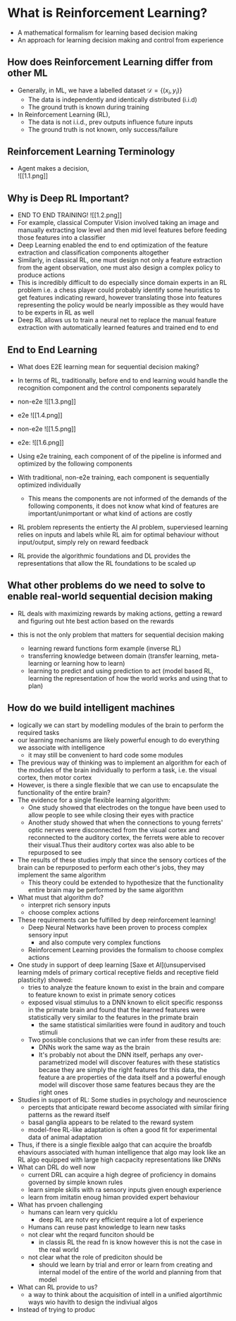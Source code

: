 # What is Reinforcement Learning?

- A mathematical formalism for learning based decision making
- An approach for learning decision making and control from experience

## How does Reinforcement Learning differ from other ML
- Generally, in ML, we have a labelled dataset $\mathcal D = \{(x_i, y_i)\}$
	- The data is independently and identically distributed (i.i.d)
	- The ground truth is known during training
- In Reinforcement Learning (RL),
	- The data is not i.i.d., prev outputs influence future inputs
	- The ground truth is not known, only success/failure

## Reinforcement Learning Terminology
- Agent makes a decision,  
![[1.1.png]]

## Why is Deep RL Important?
- END TO END TRAINING!
![[1.2.png]]
- For example, classical Computer Vision involved taking an image and manually extracting low level and then mid level features before feeding those features into a classifier
- Deep Learning enabled the end to end optimization of the feature extraction and classification components altogether
- Similarly, in classical RL, one must design not only a feature extraction from the agent observation, one must also design a complex policy to produce actions
- This is incredibly difficult to do especially since domain experts in an RL problem i.e. a chess player could probably identify some heuristics to get features indicating reward, however translating those into features representing the policy would be nearly impossible as they would have to be experts in RL as well
- Deep RL allows us to train a neural net to replace the manual feature extraction with automatically learned features and trained end to end

## End to End Learning
- What does E2E learning mean for sequential decision making?
- In terms of RL, traditionally, before end to end learning would handle the recognition component and the control components separately
- non-e2e
	![[1.3.png]]
- e2e
![[1.4.png]]
- non-e2e
![[1.5.png]]

- e2e:
![[1.6.png]]

- Using e2e training, each component of of the pipeline is informed and optimized by the following components
- With traditional, non-e2e training, each component is sequentially optimized individually
	- This means the components are not informed of the demands of the following components, it does not know what kind of features are important/unimportant or what kind of actions are costly
- RL problem represents the entierty the AI problem, superviesed learning relies on inputs and labels while RL aim for optimal behaviour without input/output, simply rely on reward feedback
- RL provide the algorithmic foundations and DL provides the representations that allow the RL foundations to be scaled up

## What other problems do we need to solve to enable real-world sequential decision making
- RL deals with maximizing rewards by making actions, getting a reward and figuring out hte best action based on the rewards

- this is not the only problem that matters for sequential decision making
	- learning reward functions form example (inverse RL)
	- transferring knowledge between domain (transfer learning, meta-learning or learning how to learn)
	- learning to predict and using prediction to act (model based RL, learning the representation of how the world works and using that to plan)

## How do we build intelligent machines

- logically we can start by modelling modules of the brain to perform the required tasks
- our learning mechanisms are likely powerful enough to do everything we associate with intelligence
	- it may still be convenient to hard code some modules
- The previous way of thinking was to implement an algorithm for each of the modules of the brain individually to perform a task, i.e. the visual cortex, then motor cortex
- However, is there a single flexible that we can use to encapsulate the functionality of the entire brain?
- The evidence for a single flexible learning algorithm:
	- One study showed that electrodes on the tongue have been used to allow people to see while closing their eyes with practice
	- Another study showed that when the connections to young ferrets' optic nerves were disconnected from the visual cortex and reconnected to the auditory cortex, the ferrets were able to recover their visual.Thus their auditory cortex was also able to be repurposed to see
- The results of these studies imply that since the sensory cortices of the brain can be repurposed to perform each other's jobs, they may implement the same algorithm
	- This theory could be extended to hypothesize that the functionality entire brain may be performed by the same algorithm
- What must that algorithm do?
	- interpret rich sensory inputs
	- choose complex actions
- These requirements can be fulfilled by deep reinforcement learning!
	- Deep Neural Networks have been proven to process complex sensory input
		- and also compute very complex functions
	- Reinforcement Learning provides the formalism to choose complex actions
- One study in support of deep learning [Saxe et Al](unsupervised learning mdels of primary cortical receptive fields and receptive field plasticity) showed:
	- tries to analyze the feature known to exist in the brain and compare to feature known to exist in primate senory cotices
	- exposed visual stimulus to a DNN known to elicit specific responss in the primate brain and found that the learned features were statistically very similar to the features in the primate brain
		- the same statistical similarities were found in auditory and touch stimuli
	- Two possible conclusions that we can infer from these results are:
		- DNNs work the same way as the brain
		- It's probably not about the DNN itself, perhaps any over-parametrized model will discover features with these statistics becase they are simply the right features for this data, the feature a are properties of the data itself and a powerful enough model will discover those same features becaus they are the right ones
- Studies in support of RL: Some studies in psychology and neuroscience
	- percepts that anticipate reward become associated with similar firing patterns as the reward itself
	- basal ganglia appears to be related to the reward system
	- model-free RL-like adaptation is often a good fit for experimental data of animal adaptation
- Thus, if there is a single flexible aalgo that can acquire the broafdb ehaviours associated with human intelligence that algo may look like an RL algo equipped with large high cacpacity representations like DNNs
- What can DRL do well now
	- current DRL can acquire a high degree of proficiency in domains governed by simple known rules
	- learn simple skills with ra sensory inputs given enough experience
	- learn from imitatin enoug himan provided expert behaviour
- What has prvoen challenging
	- humans can learn very quicklu
		- deep RL are notv ery efficient require a lot of experience
	- Humans can reuse past knowledge to learn new tasks
	- not clear wht the reqard funciton should be
		- in classis RL the read fn is know however this is not the case in the real world
	- not clear what the role of prediciton should be
		- should we learn by trial and error or learn from creating and internal model of the entire of the world and planning from that model
- What can RL provide to us?
	- a way to think about the acquisition of intell in a unified algortihmic ways wio havith to design the indiviual algos
- Instead of trying to produc